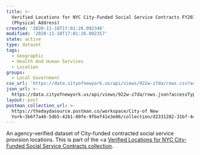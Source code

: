 ```yaml
---
title: >-
  Verified Locations for NYC City-Funded Social Service Contracts FY2018
  (Physical Address)
created: '2020-11-10T17:01:26.092346'
modified: '2020-11-10T17:01:26.092357'
state: active
type: dataset
tags:
  - Geographic
  - Health And Human Services
  - Location
groups:
  - Local Government
csv_url: 'https://data.cityofnewyork.us/api/views/922w-z7da/rows.csv?accessType=DOWNLOAD'
json_url: >-
  https://data.cityofnewyork.us/api/views/922w-z7da/rows.json?accessType=DOWNLOAD
layout: post
postman_collection_url: >-
  https://thedaydasource.postman.co/workspace/City-of New
  York~3b6f7a46-5db5-42b1-80fe-9fbef41e3e06/collection/d2331282-31bf-4426-bf38-3b6ecec80395
---
```

An agency-verified dataset of City-funded contracted social service provision locations.
This is part of the <a <a href='https://data.cityofnewyork.us/browse?Data-Collection_Data-Collection=Verified+Locations+for+NYC+City-Funded+Social+Service+Contracts'>Verified Locations for NYC City-Funded Social Service Contracts collection</a>.
